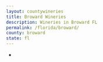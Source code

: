 ```yaml
---
layout: countywineries
title: Broward Wineries
description: Wineries in Broward FL
permalink: /florida/broward/
county: broward
state: fl
---
```

-
